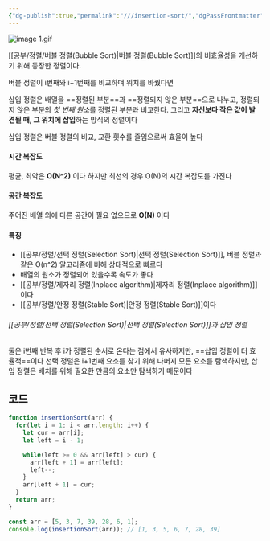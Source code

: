 ```yaml
---
{"dg-publish":true,"permalink":"///insertion-sort/","dgPassFrontmatter":true}
---
```



![image 1.gif](/img/user/%EC%B2%A8%EB%B6%80%ED%8C%8C%EC%9D%BC/image%201.gif)

[[공부/정렬/버블 정렬(Bubble Sort)\|버블 정렬(Bubble Sort)]]의 비효율성을 개선하기 위해 등장한 정렬이다.

버블 정렬이 i번째와 i+1번째를 비교하며 위치를 바꿨다면

삽입 정렬은 배열을 ==정렬된 부분==과 ==정렬되지 않은 부분==으로 나누고, 정렬되지 않은 부분의 *첫 번째 원소*를 정렬된 부분과 비교한다.
그리고 **자신보다 작은 값이 발견될 때, 그 위치에 삽입**하는 방식의 정렬이다

삽입 정렬은 버블 정렬의 비교, 교환 횟수를 줄임으로써 효율이 높다

#### 시간 복잡도
평균, 최악은 **O(N^2)** 이다
하지만 최선의 경우 O(N)의 시간 복잡도를 가진다

#### 공간 복잡도
주어진 배열 외에 다른 공간이 필요 없으므로 **O(N)** 이다

#### 특징
-  [[공부/정렬/선택 정렬(Selection Sort)\|선택 정렬(Selection Sort)]], 버블 정렬과 같은 O(n^2) 알고리즘에 비해 상대적으로 빠르다
- 배열의 원소가 정렬되어 있을수록 속도가 좋다
- [[공부/정렬/제자리 정렬(Inplace algorithm)\|제자리 정렬(Inplace algorithm)]]이다
- [[공부/정렬/안정 정렬(Stable Sort)\|안정 정렬(Stable Sort)]]이다

###### [[공부/정렬/선택 정렬(Selection Sort)\|선택 정렬(Selection Sort)]]과 삽입 정렬
둘은 i번째 반복 후 i가 정렬된 순서로 온다는 점에서 유사하지만, ==삽입 정렬이 더 효율적==이다
선택 정렬은 i+1번째 요소를 찾기 위해 나머지 모든 요소를 탐색하지만,
삽입 정렬은 배치를 위해 필요한 만큼의 요소만 탐색하기 때문이다

## 코드
```javascript
function insertionSort(arr) {
  for(let i = 1; i < arr.length; i++) {
    let cur = arr[i];
    let left = i - 1;

    while(left >= 0 && arr[left] > cur) {
      arr[left + 1] = arr[left];
      left--;
    }
    arr[left + 1] = cur;
  }
  return arr;
}

const arr = [5, 3, 7, 39, 28, 6, 1];
console.log(insertionSort(arr)); // [1, 3, 5, 6, 7, 28, 39]
```
